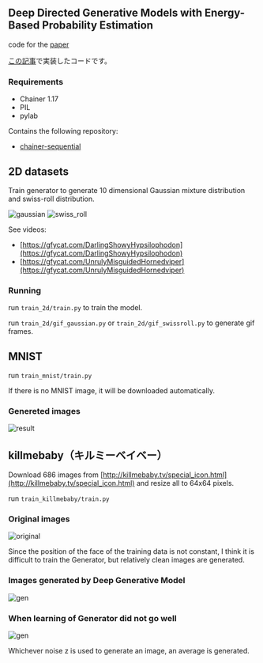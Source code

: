 ## Deep Directed Generative Models with Energy-Based Probability Estimation

code for the [paper](https://arxiv.org/abs/1606.03439)

[この記事](http://musyoku.github.io/2016/10/28/Deep-Directed-Generative-Models-with-Energy-Based-Probability-Estimation/)で実装したコードです。

### Requirements

- Chainer 1.17
- PIL
- pylab

Contains the following repository:

- [chainer-sequential](https://github.com/musyoku/chainer-sequential)

## 2D datasets

Train generator to generate 10 dimensional Gaussian mixture distribution and swiss-roll distribution.

![gaussian](https://github.com/musyoku/musyoku.github.io/blob/master/images/post/2016-10-28/gaussian.png?raw=true)
![swiss_roll](https://github.com/musyoku/musyoku.github.io/blob/master/images/post/2016-10-28/swissroll.png?raw=true)

See videos:

- [https://gfycat.com/DarlingShowyHypsilophodon](https://gfycat.com/DarlingShowyHypsilophodon)
- [https://gfycat.com/UnrulyMisguidedHornedviper](https://gfycat.com/UnrulyMisguidedHornedviper)

### Running

run `train_2d/train.py` to train the model.

run `train_2d/gif_gaussian.py` or `train_2d/gif_swissroll.py` to generate gif frames.

## MNIST

run `train_mnist/train.py`

If there is no MNIST image, it will be downloaded automatically.

### Genereted images

![result](https://github.com/musyoku/musyoku.github.io/blob/master/images/post/2016-10-28/mnist_success.png?raw=true)

## killmebaby（キルミーベイベー）

Download 686 images from [http://killmebaby.tv/special_icon.html](http://killmebaby.tv/special_icon.html) and resize all to 64x64 pixels.

run `train_killmebaby/train.py` 

### Original images

![original](https://github.com/musyoku/musyoku.github.io/blob/master/images/post/2016-10-28/kb_original.png?raw=true)

Since the position of the face of the training data is not constant, I think it is difficult to train the Generator, but relatively clean images are generated.

### Images generated by Deep Generative Model

![gen](https://github.com/musyoku/musyoku.github.io/blob/master/images/post/2016-10-28/kb_gen.png?raw=true)

### When learning of Generator did not go well

![gen](https://github.com/musyoku/musyoku.github.io/blob/master/images/post/2016-10-28/kb_fail.png?raw=true)

Whichever noise z is used to generate an image, an average is generated.